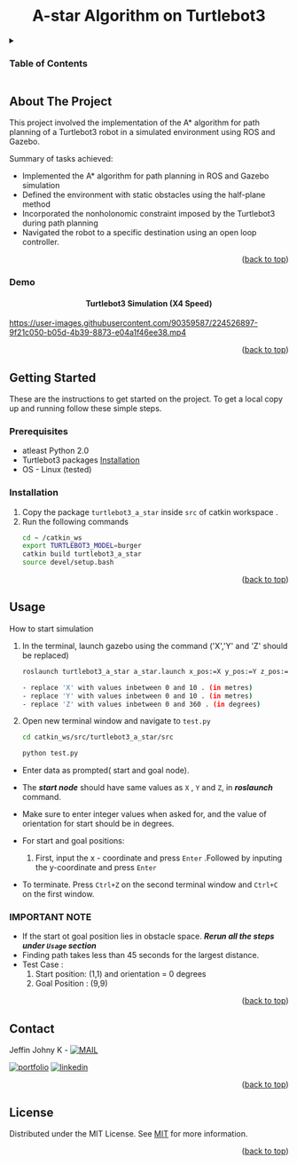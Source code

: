 <a name="readme-top"></a>

<!-- PROJECT LOGO -->
<br />
<div align="center">


  <h1 align="center"> A-star Algorithm on Turtlebot3</h1>


</div>



<!-- TABLE OF CONTENTS -->
<details>
  <summary><h3>Table of Contents</h3></summary>
  <ol>
    <li>
      <a href="#about-the-project">About The Project</a>
      <ul>
        <li><a href="#demo">Demo</a></li>
      </ul>
    </li>
    <li>
      <a href="#getting-started">Getting Started</a>
      <ul>
        <li><a href="#prerequisites">Prerequisites</a></li>
        <li><a href="#installation">Installation</a></li>
      </ul>
    </li>
    <li><a href="#usage">Usage</a></li>
    <li><a href="#contact">Contact</a></li>
    <li><a href="#license">License</a></li>
  </ol>
</details>



<!-- ABOUT THE PROJECT -->
## About The Project



This project involved the implementation of the A* algorithm for path planning of a Turtlebot3 robot in a simulated environment using ROS and Gazebo.

Summary of tasks achieved:
* Implemented the A* algorithm for path planning in ROS and Gazebo simulation
* Defined the environment with static obstacles using the half-plane method
* Incorporated the nonholonomic constraint imposed by the Turtlebot3 during path planning
* Navigated the robot to a specific destination using an open loop controller.

<p align="right">(<a href="#readme-top">back to top</a>)</p>

### Demo

<div align="center">


  <h4 align="center"> Turtlebot3 Simulation (X4 Speed)</h4>


</div>

https://user-images.githubusercontent.com/90359587/224526897-9f21c050-b05d-4b39-8873-e04a1f46ee38.mp4
<p align="right">(<a href="#readme-top">back to top</a>)</p>



<!-- GETTING STARTED -->
## Getting Started

These are the instructions to get started on the project.
To get a local copy up and running follow these simple steps.

### Prerequisites
* atleast Python 2.0
* Turtlebot3 packages [Installation](https://emanual.robotis.com/docs/en/platform/turtlebot3/quick-start/)
* OS - Linux (tested)


### Installation

1. Copy the package ```turtlebot3_a_star``` inside ```src``` of catkin workspace . 
2. Run the following commands
   ```sh
   cd ∼ /catkin_ws
   export TURTLEBOT3_MODEL=burger
   catkin build turtlebot3_a_star
   source devel/setup.bash
   ```


<p align="right">(<a href="#readme-top">back to top</a>)</p>



<!-- USAGE EXAMPLES -->
## Usage

How to start simulation
1. In the terminal, launch gazebo using the command ('X','Y' and 'Z' should be replaced)
   ```sh
   roslaunch turtlebot3_a_star a_star.launch x_pos:=X y_pos:=Y z_pos:=Z
   ```
   ```sh
   - replace 'X' with values inbetween 0 and 10 . (in metres) 
   - replace 'Y' with values inbetween 0 and 10 . (in metres)       
   - replace 'Z' with values inbetween 0 and 360 . (in degrees)
   ```
2. Open new terminal window and navigate to ```test.py```
   ```sh
   cd catkin_ws/src/turtlebot3_a_star/src 
   ```
   ```sh
   python test.py   
   ```
* Enter data as prompted( start and goal node).
* The ***start node*** should have same values as  ```X``` , ```Y``` and ```Z```, in ***roslaunch*** command. 
* Make sure to enter integer values when asked for, and the value of orientation for start should be in degrees.
* For start and goal positions:

    1. First, input the x - coordinate and press ```Enter``` .Followed by inputing the y-coordinate and press ```Enter``` 
* To terminate. Press ```Ctrl+Z``` on the second terminal window and ```Ctrl+C``` on the first window.

### IMPORTANT NOTE
* If the start ot goal position lies in obstacle space. ***Rerun all the steps under ```Usage``` section***
* Finding path takes less than 45 seconds for the largest distance.
* Test Case :
    1. Start position: (1,1) and orientation = 0 degrees
    2. Goal Position : (9,9)
<p align="right">(<a href="#readme-top">back to top</a>)</p>



<!-- CONTACT -->
## Contact

Jeffin Johny K - [![MAIL](https://img.shields.io/badge/Gmail-D14836?style=for-the-badge&logo=gmail&logoColor=white)](mailto:jeffinjk@umd.edu)
	
[![portfolio](https://img.shields.io/badge/my_portfolio-000?style=for-the-badge&logo=ko-fi&logoColor=white)](https://kachappilly2021.github.io/)
[![linkedin](https://img.shields.io/badge/linkedin-0A66C2?style=for-the-badge&logo=linkedin&logoColor=white)](http://www.linkedin.com/in/jeffin-johny-kachappilly-0a8597136)

<p align="right">(<a href="#readme-top">back to top</a>)</p>



<!-- LICENSE -->
## License

Distributed under the MIT License. See [MIT](https://choosealicense.com/licenses/mit/) for more information.

<p align="right">(<a href="#readme-top">back to top</a>)</p>



<!-- MARKDOWN LINKS & IMAGES -->
<!-- https://www.markdownguide.org/basic-syntax/#reference-style-links -->
[contributors-shield]: https://img.shields.io/github/contributors/othneildrew/Best-README-Template.svg?style=for-the-badge
[contributors-url]: https://github.com/othneildrew/Best-README-Template/graphs/contributors
[forks-shield]: https://img.shields.io/github/forks/othneildrew/Best-README-Template.svg?style=for-the-badge
[forks-url]: https://github.com/othneildrew/Best-README-Template/network/members
[stars-shield]: https://img.shields.io/github/stars/othneildrew/Best-README-Template.svg?style=for-the-badge
[stars-url]: https://github.com/othneildrew/Best-README-Template/stargazers
[issues-shield]: https://img.shields.io/github/issues/othneildrew/Best-README-Template.svg?style=for-the-badge
[issues-url]: https://github.com/othneildrew/Best-README-Template/issues
[license-shield]: https://img.shields.io/github/license/othneildrew/Best-README-Template.svg?style=for-the-badge
[license-url]: https://github.com/othneildrew/Best-README-Template/blob/master/LICENSE.txt
[linkedin-shield]: https://img.shields.io/badge/-LinkedIn-black.svg?style=for-the-badge&logo=linkedin&colorB=555
[linkedin-url]: https://linkedin.com/in/othneildrew
[product-screenshot]: images/screenshot.png
[Next.js]: https://img.shields.io/badge/next.js-000000?style=for-the-badge&logo=nextdotjs&logoColor=white
[Next-url]: https://nextjs.org/
[React.js]: https://img.shields.io/badge/React-20232A?style=for-the-badge&logo=react&logoColor=61DAFB
[React-url]: https://reactjs.org/
[Vue.js]: https://img.shields.io/badge/Vue.js-35495E?style=for-the-badge&logo=vuedotjs&logoColor=4FC08D
[Vue-url]: https://vuejs.org/
[Angular.io]: https://img.shields.io/badge/Angular-DD0031?style=for-the-badge&logo=angular&logoColor=white
[Angular-url]: https://angular.io/
[Svelte.dev]: https://img.shields.io/badge/Svelte-4A4A55?style=for-the-badge&logo=svelte&logoColor=FF3E00
[Svelte-url]: https://svelte.dev/
[Laravel.com]: https://img.shields.io/badge/Laravel-FF2D20?style=for-the-badge&logo=laravel&logoColor=white
[Laravel-url]: https://laravel.com
[Bootstrap.com]: https://img.shields.io/badge/Bootstrap-563D7C?style=for-the-badge&logo=bootstrap&logoColor=white
[Bootstrap-url]: https://getbootstrap.com
[JQuery.com]: https://img.shields.io/badge/jQuery-0769AD?style=for-the-badge&logo=jquery&logoColor=white
[JQuery-url]: https://jquery.com

